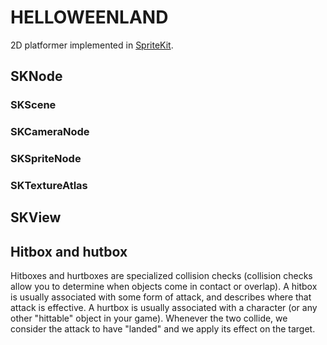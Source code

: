 # HELLOWEENLAND

2D platformer implemented in [SpriteKit](https://developer.apple.com/spritekit/).

## SKNode

### SKScene

### SKCameraNode

### SKSpriteNode

### SKTextureAtlas

## SKView

## Hitbox and hutbox

Hitboxes and hurtboxes are specialized collision checks (collision checks allow you to determine when objects come in contact or overlap). A hitbox is usually associated with some form of attack, and describes where that attack is effective. A hurtbox is usually associated with a character (or any other "hittable" object in your game). Whenever the two collide, we consider the attack to have "landed" and we apply its effect on the target.